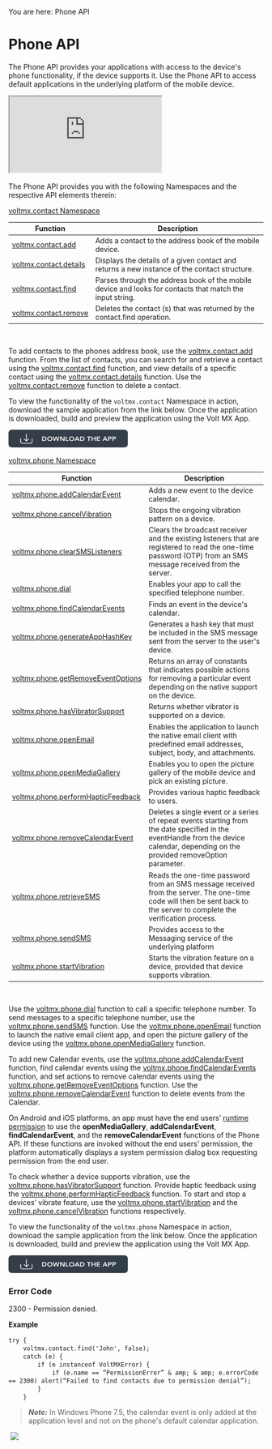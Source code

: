                             

You are here: Phone API

Phone API
=========

The Phone API provides your applications with access to the device's phone functionality, if the device supports it. Use the Phone API to access default applications in the underlying platform of the mobile device.

<div class="youtube-wrapper"><iframe src="https://www.youtube.com/embed/ogeSXmLtNjE" allowfullscreen=""></iframe></div>

The Phone API provides you with the following Namespaces and the respective API elements therein:

[voltmx.contact Namespace](voltmx.contact_functions.md)

| Function | Description |
| --- | --- |
| [voltmx.contact.add](voltmx.contact_functions.md#add) | Adds a contact to the address book of the mobile device. |
| [voltmx.contact.details](voltmx.contact_functions.md#voltmx.con) | Displays the details of a given contact and returns a new instance of the contact structure. |
| [voltmx.contact.find](voltmx.contact_functions.md#contact.2) | Parses through the address book of the mobile device and looks for contacts that match the input string. |
| [voltmx.contact.remove](voltmx.contact_functions.md#contact.3) | Deletes the contact (s) that was returned by the contact.find operation. |

 

To add contacts to the phones address book, use the [voltmx.contact.add](voltmx.contact_functions.md#add) function. From the list of contacts, you can search for and retrieve a contact using the [voltmx.contact.find](voltmx.contact_functions.md#contact.2) function, and view details of a specific contact using the [voltmx.contact.details](voltmx.contact_functions.md#voltmx.con) function. Use the [voltmx.contact.remove](voltmx.contact_functions.md#contact.3) function to delete a contact.

To view the functionality of the `voltmx.contact` Namespace in action, download the sample application from the link below. Once the application is downloaded, build and preview the application using the Volt MX App.

[![](resources/images/download_button_08__002__236x35.png)](https://github.com/HCL-TECH-SOFTWARE/volt-mx-samples/tree/main/ContactAPI)

[voltmx.phone Namespace](voltmx.phone_functions.md)

| Function | Description |
| --- | --- |
| [voltmx.phone.addCalendarEvent](voltmx.phone_functions.md#phone.ad) | Adds a new event to the device calendar. |
| [voltmx.phone.cancelVibration](voltmx.phone_functions.md#voltmx.phone.cancelVibration) | Stops the ongoing vibration pattern on a device. |
| [voltmx.phone.clearSMSListeners](voltmx.phone_functions.md#clearShiftListeners) | Clears the broadcast receiver and the existing listeners that are registered to read the one-time password (OTP) from an SMS message received from the server. |
| [voltmx.phone.dial](voltmx.phone_functions.md#phone.di) | Enables your app to call the specified telephone number. |
| [voltmx.phone.findCalendarEvents](voltmx.phone_functions.md#findCalendarEvents) | Finds an event in the device's calendar. |
| [voltmx.phone.generateAppHashKey](voltmx.phone_functions.md#generate) | Generates a hash key that must be included in the SMS message sent from the server to the user's device. |
| [voltmx.phone.getRemoveEventOptions](voltmx.phone_functions.md#getRemoveEventOptions) | Returns an array of constants that indicates possible actions for removing a particular event depending on the native support on the device. |
| [voltmx.phone.hasVibratorSupport](voltmx.phone_functions.md#voltmx.phone.hasVibratorSupport) | Returns whether vibrator is supported on a device. |
| [voltmx.phone.openEmail](voltmx.phone_functions.md#phone.op2) | Enables the application to launch the native email client with predefined email addresses, subject, body, and attachments. |
| [voltmx.phone.openMediaGallery](voltmx.phone_functions.md#phone.op) | Enables you to open the picture gallery of the mobile device and pick an existing picture. |
| [voltmx.phone.performHapticFeedback](voltmx.phone_functions.md#voltmx.phone.performHapticFeedback) | Provides various haptic feedback to users. |
| [voltmx.phone.removeCalendarEvent](voltmx.phone_functions.md#removeCalenderEvent) | Deletes a single event or a series of repeat events starting from the date specified in the eventHandle from the device calendar, depending on the provided removeOption parameter. |
| [voltmx.phone.retrieveSMS](voltmx.phone_functions.md#retrieveSMS) | Reads the one-time password from an SMS message received from the server. The one-time code will then be sent back to the server to complete the verification process. |
| [voltmx.phone.sendSMS](voltmx.phone_functions.md#sendSMS) | Provides access to the Messaging service of the underlying platform |
| [voltmx.phone.startVibration](voltmx.phone_functions.md#voltmx.phone.startVibration) | Starts the vibration feature on a device, provided that device supports vibration. |

 

Use the [voltmx.phone.dial](voltmx.phone_functions.md#phone.di) function to call a specific telephone number. To send messages to a specific telephone number, use the [voltmx.phone.sendSMS](voltmx.phone_functions.md#sendSMS) function. Use the [voltmx.phone.openEmail](voltmx.phone_functions.md#phone.op2) function to launch the native email client app, and open the picture gallery of the device using the [voltmx.phone.openMediaGallery](voltmx.phone_functions.md#phone.op) function.

To add new Calendar events, use the [voltmx.phone.addCalendarEvent](voltmx.phone_functions.md#phone.ad) function, find calendar events using the [voltmx.phone.findCalendarEvents](voltmx.phone_functions.md#findCalendarEvents) function, and set actions to remove calendar events using the [voltmx.phone.getRemoveEventOptions](voltmx.phone_functions.md#getRemoveEventOptions) function. Use the [voltmx.phone.removeCalendarEvent](voltmx.phone_functions.md#removeCalenderEvent) function to delete events from the Calendar.

On Android and iOS platforms, an app must have the end users’ [runtime permission](runtime_permissions.md) to use the **openMediaGallery**, **addCalendarEvent**, **findCalendarEvent**, and the **removeCalendarEvent** functions of the Phone API. If these functions are invoked without the end users’ permission, the platform automatically displays a system permission dialog box requesting permission from the end user.

To check whether a device supports vibration, use the [voltmx.phone.hasVibratorSupport](voltmx.phone_functions.md#voltmx.phone.hasVibratorSupport) function. Provide haptic feedback using the [voltmx.phone.performHapticFeedback](voltmx.phone_functions.md#voltmx.phone.performHapticFeedback) function. To start and stop a devices’ vibrate feature, use the [voltmx.phone.startVibration](voltmx.phone_functions.md#voltmx.phone.startVibration) and the [voltmx.phone.cancelVibration](voltmx.phone_functions.md#voltmx.phone.cancelVibration) functions respectively.

To view the functionality of the `voltmx.phone` Namespace in action, download the sample application from the link below. Once the application is downloaded, build and preview the application using the Volt MX App.  

[![](resources/images/download_button_08__002__236x35.png)](https://github.com/HCL-TECH-SOFTWARE/volt-mx-samples/tree/main/PhoneAPI)

### Error Code

2300 - Permission denied.

**Example**

```
try {
    voltmx.contact.find('John', false);
    catch (e) {
        if (e instanceof VoltMXError) {
            if (e.name == “PermissionError” & amp; & amp; e.errorCode == 2300) alert(“Failed to find contacts due to permission denial”);
        }
    }
```

> **_Note:_** In Windows Phone 7.5, the calendar event is only added at the application level and not on the phone's default calendar application.

 ![](resources/prettify/onload.png)
